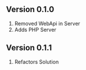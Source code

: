 ## Version 0.1.0 
1. Removed WebApi in Server
2. Adds PHP Server

## Version 0.1.1
1. Refactors Solution